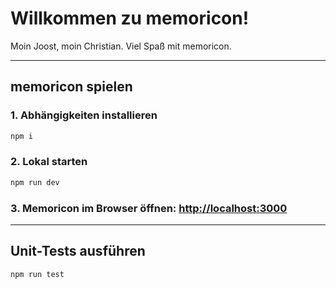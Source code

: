 # Willkommen zu **memoricon**!

Moin Joost, moin Christian. Viel Spaß mit memoricon.

---

## memoricon spielen

### 1. Abhängigkeiten installieren

```bash
npm i
```

### 2. Lokal starten

```bash
npm run dev
```

### 3. Memoricon im Browser öffnen: [http://localhost:3000](http://localhost:3000)

---

## Unit-Tests ausführen

```bash
npm run test
```
